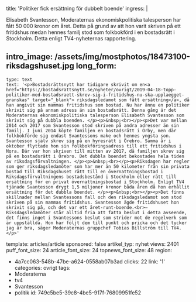 title: 'Politiker fick ersättning för dubbelt boende'
ingress: |
  <p>Elisabeth Svantesson, Moderaternas ekonomiskpolitiska talesperson har fått 50 000 kronor om året. Detta på grund av att hon varit skriven på ett fritidshus medan hennes familj stod som folkbokförd i en bostadsrätt i Stockholm. Detta enligt TV4-nyheternas rapportering.
  </p>
  
intro_image: /assets/img/mostphotos/18473100-riksdagshuset.jpg
long_form:
  -
    type: text
    text: '<p>Bostadsrättsnytt har tidigare skrivit om en<a href="https://bostadsrattsnytt.se/nyheter/ovrigt/2019-04-18-topp-politiker-med-bostadsraett-skrev-sig-i-fritidshus-nu-ska-upplaegget-granskas" target="_blank"> riksdagsledamot som fått ersättning</a>, då han angivit sin mammas fritidshus som bostad. Nu har ännu en politiker skrivit sig på annan adress än sin bostadsrätt. Denna gång är det Moderaternas ekonomiskpolitiska talesperson Elisabeth Svantesson som skrivit sig på dubbla boenden. </p><p>&nbsp;<br></p><p>Det var mellan 2014 och 2017 som Svantesson stod skriven på andra adresser än sin familj. I juni 2014 köpte familjen en bostadsrätt i Örby, men där folkbokförde sig endast Svantessons make och hennes yngsta son. Svantesson själv skrev sig på en hyresrätt i Örebro. Samma år i oktober flyttade hon sin folkbokföringsadress till ett fritidshus i Nora. Där var hon skriven till mitten av 2017, då familjen skrev sig på en bostadsrätt i Örebro. Det dubbla boendet bekostades hela tiden av riksdagsförvaltningen. </p><p>&nbsp;<br></p><p>Riksdagen har regler som ger riksdagsledamöter som har mer än 50 kilometer från sin privata bostad till Riksdagshuset rätt till en övernattningsbostad i Riksdagsförvaltningens bostadsbestånd i Stockholm eller rätt till ersättning för en privat övernattningsbostad i Stockholm. Enligt TV4 tjänade Svantesson drygt 1,5 miljoner kronor båda åren då hon erhållit ersättning för det dubbla boendet. </p><p>&nbsp;<br></p><p>Det finns skillnader mellan Svantessons fall och den riksdagsledamot som stod skriven på sin mammas fritidshus. Svantesson ägde fritidshuset hon skrivit sig på, och det var ett året-runt-boende.<br>– Riksdagsledamöter står alltid fria att fatta beslut i detta avseende, det finns inget i Svantessons beslut som strider mot de regelverk som är uppställda. Hon har följt dem till punkt och pricka och det tycker jag är bra, säger Moderaternas gruppchef Tobias Billström till TV4.</p>'
template: articles/article
sponsored: false
artikel_typ: nyhet
views: 2401
puff_font_size: 24
article_font_size: 24
topnews_font_size: 48
region:
  - 4a7cc063-548b-47be-a624-0558ab07b3ad
clicks: 22
link: '1'
categories: ovrigt
tags:
  - Moderaterna
  - tv4
  - Svantesson
  - politik
id: 749c5be5-39c8-4be5-917f-76809951fe52
